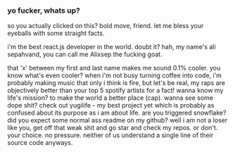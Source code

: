 ### yo fucker, whats up?

so you actually clicked on this? bold move, friend. let me bless your eyeballs with some straight facts.

i'm the best react.js developer in the world. doubt it? hah, my name's ali sepahvand, you can call me Alixsep the fucking goat.

that 'x' between my first and last name makes me sound 0.1% cooler. you know what's even cooler? when i'm not busy turning coffee into code, i'm probably making music that only i think is fire, but let's be real, my raps are objectively better than your top 5 spotify artists for a fact! wanna know my life's mission? to make the world a better place (cap). wanna see some dope shit? check out yugilife - my best project yet which is probably as confused about its purpose as i am about life. are you triggered snowflake? did you expect some normal ass readme on my github? well i am not a loser like you, get off that weak shit and go star and check my repos. or don't. your choice. no pressure. neither of us understand a single line of their source code anyways.
